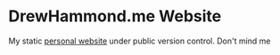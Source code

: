 DrewHammond.me Website
======================

My static [personal website](https://drewhammond.me) under public version control. Don't mind me